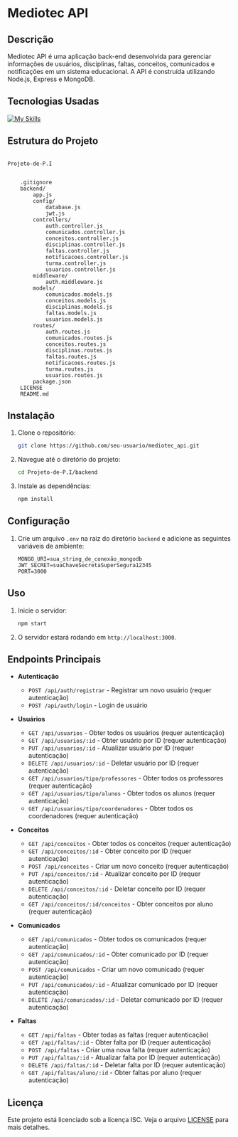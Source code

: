 
# Mediotec API

## Descrição
Mediotec API é uma aplicação back-end desenvolvida para gerenciar informações de usuários, disciplinas, faltas, conceitos, comunicados e notificações em um sistema educacional. A API é construída utilizando Node.js, Express e MongoDB.

## Tecnologias Usadas
[![My Skills](https://skillicons.dev/icons?i=js,nodejs,express,mongodb)](https://skillicons.dev)

## Estrutura do Projeto

```

Projeto-de-P.I


    .gitignore
    backend/
        app.js
        config/
            database.js
            jwt.js
        controllers/
            auth.controller.js
            comunicados.controller.js
            conceitos.controller.js
            disciplinas.controller.js
            faltas.controller.js
            notificacoes.controller.js
            turma.controller.js
            usuarios.controller.js
        middleware/
            auth.middleware.js
        models/
            comunicados.models.js
            conceitos.models.js
            disciplinas.models.js
            faltas.models.js
            usuarios.models.js
        routes/
            auth.routes.js
            comunicados.routes.js
            conceitos.routes.js
            disciplinas.routes.js
            faltas.routes.js
            notificacoes.routes.js
            turma.routes.js
            usuarios.routes.js
        package.json
    LICENSE
    README.md

```

## Instalação
1. Clone o repositório:
    ```sh
    git clone https://github.com/seu-usuario/mediotec_api.git
    ```

2. Navegue até o diretório do projeto:
    ```sh
    cd Projeto-de-P.I/backend
    ```
    
3. Instale as dependências:
    ```sh
    npm install
    ```

## Configuração
1. Crie um arquivo `.env` na raiz do diretório `backend` e adicione as seguintes variáveis de ambiente:
    ```env
    MONGO_URI=sua_string_de_conexão_mongodb
    JWT_SECRET=suaChaveSecretaSuperSegura12345
    PORT=3000
    ```

## Uso
1. Inicie o servidor:
    ```sh
    npm start
    ```
2. O servidor estará rodando em `http://localhost:3000`.

## Endpoints Principais
- **Autenticação**
  - `POST /api/auth/registrar` - Registrar um novo usuário (requer autenticação)
  - `POST /api/auth/login` - Login de usuário

- **Usuários**
  - `GET /api/usuarios` - Obter todos os usuários (requer autenticação)
  - `GET /api/usuarios/:id` - Obter usuário por ID (requer autenticação)
  - `PUT /api/usuarios/:id` - Atualizar usuário por ID (requer autenticação)
  - `DELETE /api/usuarios/:id` - Deletar usuário por ID (requer autenticação)
  - `GET /api/usuarios/tipo/professores` - Obter todos os professores (requer autenticação)
  - `GET /api/usuarios/tipo/alunos` - Obter todos os alunos (requer autenticação)
  - `GET /api/usuarios/tipo/coordenadores` - Obter todos os coordenadores (requer autenticação)

- **Conceitos**
  - `GET /api/conceitos` - Obter todos os conceitos (requer autenticação)
  - `GET /api/conceitos/:id` - Obter conceito por ID (requer autenticação)
  - `POST /api/conceitos` - Criar um novo conceito (requer autenticação)
  - `PUT /api/conceitos/:id` - Atualizar conceito por ID (requer autenticação)
  - `DELETE /api/conceitos/:id` - Deletar conceito por ID (requer autenticação)
  - `GET /api/conceitos/:id/conceitos` - Obter conceitos por aluno (requer autenticação)

- **Comunicados**
  - `GET /api/comunicados` - Obter todos os comunicados (requer autenticação)
  - `GET /api/comunicados/:id` - Obter comunicado por ID (requer autenticação)
  - `POST /api/comunicados` - Criar um novo comunicado (requer autenticação)
  - `PUT /api/comunicados/:id` - Atualizar comunicado por ID (requer autenticação)
  - `DELETE /api/comunicados/:id` - Deletar comunicado por ID (requer autenticação)

- **Faltas**
  - `GET /api/faltas` - Obter todas as faltas (requer autenticação)
  - `GET /api/faltas/:id` - Obter falta por ID (requer autenticação)
  - `POST /api/faltas` - Criar uma nova falta (requer autenticação)
  - `PUT /api/faltas/:id` - Atualizar falta por ID (requer autenticação)
  - `DELETE /api/faltas/:id` - Deletar falta por ID (requer autenticação)
  - `GET /api/faltas/aluno/:id` - Obter faltas por aluno (requer autenticação)

## Licença
Este projeto está licenciado sob a licença ISC. Veja o arquivo [LICENSE](LICENSE) para mais detalhes.
